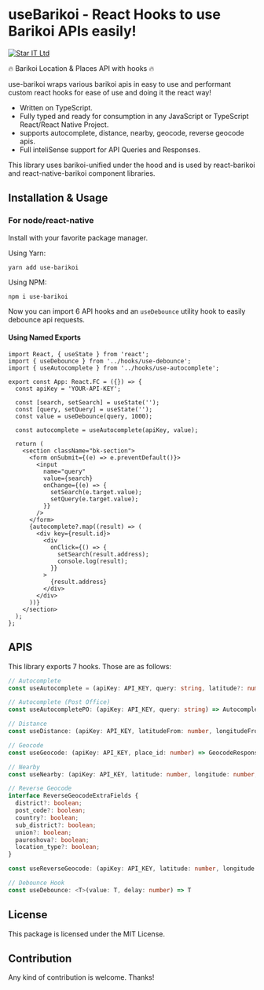# useBarikoi - React Hooks to use Barikoi APIs easily!

[![Star IT Ltd](https://staritltd.com/wp-content/uploads/2019/10/Web_Logo_of_Star_IT_158x80.png)](https://staritltd.com)

🔥 Barikoi Location & Places API with hooks 🔥

use-barikoi wraps various barikoi apis in easy to use and performant custom react hooks for ease of use and doing it the react way!

- Written on TypeScript.
- Fully typed and ready for consumption in any JavaScript or TypeScript React/React Native Project.
- supports autocomplete, distance, nearby, geocode, reverse geocode apis.
- Full inteliSense support for API Queries and Responses.

This library uses barikoi-unified under the hood and is used by react-barikoi and react-native-barikoi component libraries.

## Installation & Usage

### For node/react-native

Install with your favorite package manager.

Using Yarn:

```
yarn add use-barikoi
```

Using NPM:

```
npm i use-barikoi

```

Now you can import 6 API hooks and an `useDebounce` utility hook to easily debounce api requests.

#### Using Named Exports

```tsx
import React, { useState } from 'react';
import { useDebounce } from '../hooks/use-debounce';
import { useAutocomplete } from '../hooks/use-autocomplete';

export const App: React.FC = ({}) => {
  const apiKey = 'YOUR-API-KEY';

  const [search, setSearch] = useState('');
  const [query, setQuery] = useState('');
  const value = useDebounce(query, 1000);

  const autocomplete = useAutocomplete(apiKey, value);

  return (
    <section className="bk-section">
      <form onSubmit={(e) => e.preventDefault()}>
        <input
          name="query"
          value={search}
          onChange={(e) => {
            setSearch(e.target.value);
            setQuery(e.target.value);
          }}
        />
      </form>
      {autocomplete?.map((result) => (
        <div key={result.id}>
          <div
            onClick={() => {
              setSearch(result.address);
              console.log(result);
            }}
          >
            {result.address}
          </div>
        </div>
      ))}
    </section>
  );
};
```

## APIS

This library exports 7 hooks. Those are as follows:

```typescript
// Autocomplete
const useAutocomplete = (apiKey: API_KEY, query: string, latitude?: number, longitude?: number, scale?: number) => AutocompleteResponse[] | undefined;

// Autocomplete (Post Office)
const useAutocompletePO: (apiKey: API_KEY, query: string) => AutocompleteResponse[] | undefined

// Distance
const useDistance: (apiKey: API_KEY, latitudeFrom: number, longitudeFrom: number, latitudeTo: number, longitudeTo: number) => number | undefined

// Geocode
const useGeocode: (apiKey: API_KEY, place_id: number) => GeocodeResponse | undefined

// Nearby
const useNearby: (apiKey: API_KEY, latitude: number, longitude: number, types?: PlaceType, distance?: number, limit?: number) => NearbyResponse[] | undefined

// Reverse Geocode
interface ReverseGeocodeExtraFields {
  district?: boolean;
  post_code?: boolean;
  country?: boolean;
  sub_district?: boolean;
  union?: boolean;
  pauroshova?: boolean;
  location_type?: boolean;
}

const useReverseGeocode: (apiKey: API_KEY, latitude: number, longitude: number, extraFields?: ReverseGeocodeExtraFields) => ReverseGeocodeResponse | undefined

// Debounce Hook
const useDebounce: <T>(value: T, delay: number) => T
```

## License

This package is licensed under the MIT License.

## Contribution

Any kind of contribution is welcome. Thanks!
